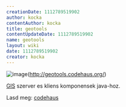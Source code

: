 ```yaml
---
creationDate: 1112789519902 
author: kocka 
contentAuthor: kocka 
title: geotools 
contentUpdateDate: 1112789519902 
name: geotools 
layout: wiki 
date: 1112789519902 
creator: kocka 
---
```

![image](http://docs.codehaus.org/download/attachments/593/geotools_banner_small.gif)(http://geotools.codehaus.org/)

[GIS](GIS.html) szerver es kliens komponensek java-hoz.

Lasd meg: [codehaus](codehaus.html)

